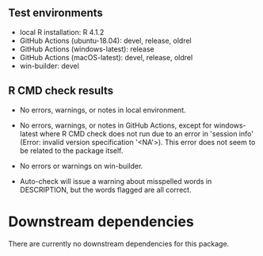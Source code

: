 ## Test environments
* local R installation: R 4.1.2
* GitHub Actions (ubuntu-18.04): devel, release, oldrel
* GitHub Actions (windows-latest): release
* GitHub Actions (macOS-latest): devel, release, oldrel
* win-builder: devel

## R CMD check results

* No errors, warnings, or notes in local environment.
* No errors, warnings, or notes in GitHub Actions, except for windows-latest where
R CMD check does not run due to an error in 'session info' 
(Error: invalid version specification '<NA'>). This error does not seem to be related
to the package itself.
* No errors or warnings on win-builder.

* Auto-check will issue a warning about misspelled words in DESCRIPTION, but the words flagged are all correct.


# Downstream dependencies

There are currently no downstream dependencies for this package.